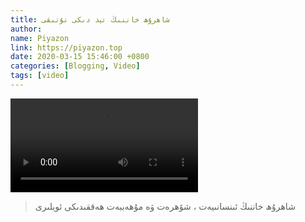 ```yaml
---
title: شاھرۇھ خاننىڭ تېد دىكى نۇتىقى
author:
name: Piyazon
link: https://piyazon.top
date: 2020-03-15 15:46:00 +0800
categories: [Blogging, Video]
tags: [video]
---
```


<style>
@import url(/assets/css/uyghur.css);
</style>

<video id="player" playsinline controls data-poster="https://git.lug.ustc.edu.cn/flame3/images/-/raw/main/old-salon/sharul/sharul.png"
  wxv="wxv_1252635469909819392" src="">
  <source src="" type="video/mp4" class="p1s1" size="1080" />
  <source src="" type="video/mp4" class="p1s2" size="720" />
  <source src="" type="video/mp4" class="p1s3" size="480" />

  <track kind="captions" label="English" src="https://piyazon.top/storage/assets/subtitles/sharul-en.vtt" srclang="en"
    default />
  <track kind="captions" label="汉语" src="https://piyazon.top/storage/assets/subtitles/sharul-cn.vtt" srclang="zh-CN" />
</video>

> شاھرۇھ خاننىڭ ئىنسانىيەت ، شۆھرەت ۋە مۇھەببەت ھەققىدىكى ئويلىرى

<script src="/assets/js/plyr/plyr.js"></script>
<script src="/assets/js/plyr/weixin-out.js"></script>